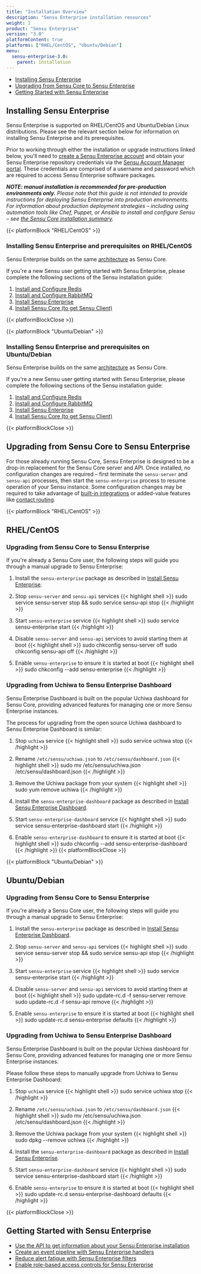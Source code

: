 ```yaml
---
title: "Installation Overview"
description: "Sensu Enterprise installation resources"
weight: 1
product: "Sensu Enterprise"
version: "3.0"
platformContent: true
platforms: ["RHEL/CentOS", "Ubuntu/Debian"]
menu:
  sensu-enterprise-3.0:
    parent: installation
---
```


- [Installing Sensu Enterprise](#installing-sensu-enterprise)
- [Upgrading from Sensu Core to Sensu Enterprise](#upgrading-from-sensu-core-to-sensu-enterprise)
- [Getting Started with Sensu Enterprise](#getting-started-with-sensu-enterprise)

## Installing Sensu Enterprise

Sensu Enterprise is supported on RHEL/CentOS and Ubuntu/Debian Linux
distributions. Please see the relevant section below for information
on installing Sensu Enterprise and its prerequisites.

Prior to working through either the installation or upgrade
instructions linked below, you'll need to [create a Sensu Enterprise account][6]
and obtain your Sensu Enterprise repository credentials via the [Sensu Account Manager
portal][1]. These credentials are comprised of
a username and password which are required to access Sensu Enterprise
software packages.

_**NOTE: manual installation is recommended for pre-production environments
only.** Please note that this guide is not intended to provide instructions for
deploying Sensu Enterprise into production environments. For information about
production deployment strategies &ndash; including using automation tools like
Chef, Puppet, or Ansible to install and configure Sensu &ndash; see
[the Sensu Core installation summary][2]._

{{< platformBlock "RHEL/CentOS" >}}
### Installing Sensu Enterprise and prerequisites on RHEL/CentOS

Sensu Enterprise builds on the same [architecture][3] as Sensu Core.

If you're a new Sensu user getting started with Sensu Enterprise,
please complete the following sections of the Sensu installation guide:

1. [Install and Configure Redis](/sensu-core/latest/installation/install-redis-on-rhel-centos)
2. [Install and Configure RabbitMQ](/sensu-core/latest/installation/install-rabbitmq-on-rhel-centos)
3. [Install Sensu Enterprise](/sensu-core/latest/platforms/sensu-on-rhel-centos/#sensu-enterprise)
4. [Install Sensu Core (to get Sensu Client)](/sensu-core/latest/platforms/sensu-on-rhel-centos/#sensu-core)

{{< platformBlockClose >}}

{{< platformBlock "Ubuntu/Debian" >}}
### Installing Sensu Enterprise and prerequisites on Ubuntu/Debian

Sensu Enterprise builds on the same [architecture][3] as Sensu Core.

If you're a new Sensu user getting started with Sensu Enterprise,
please complete the following sections of the Sensu installation guide:

1. [Install and Configure Redis](/sensu-core/latest/installation/install-redis-on-ubuntu-debian)
2. [Install and Configure RabbitMQ](/sensu-core/latest/installation/install-rabbitmq-on-ubuntu-debian)
3. [Install Sensu Enterprise](/sensu-core/latest/platforms/sensu-on-ubuntu-debian/#sensu-enterprise)
4. [Install Sensu Core (to get Sensu Client)](/sensu-core/latest/platforms/sensu-on-ubuntu-debian/#sensu-core)

{{< platformBlockClose >}}

## Upgrading from Sensu Core to Sensu Enterprise

For those already running Sensu Core, Sensu Enterprise is designed to be a
drop-in replacement for the Sensu Core server and API. Once installed,
no configuration changes are required – first terminate the
`sensu-server` and `sensu-api` processes, then start the `sensu-enterprise`
process to resume operation of your Sensu instance. Some configuration
changes may be required to take advantage of [built-in integrations][4]
or added-value features like [contact routing][5].

{{< platformBlock "RHEL/CentOS" >}}
## RHEL/CentOS
### Upgrading from Sensu Core to Sensu Enterprise

If you're already a Sensu Core user, the following steps will guide
you through a manual upgrade to Sensu Enterprise:

1. Install the `sensu-enterprise` package as described in [Install Sensu Enterprise](/sensu-core/latest/platforms/sensu-on-rhel-centos/#sensu-enterprise).

2. Stop `sensu-server` and `sensu-api` services
{{< highlight shell >}}
sudo service sensu-server stop && sudo service sensu-api stop
{{< /highlight >}}

3. Start `sensu-enterprise` service
{{< highlight shell >}}
sudo service sensu-enterprise start
{{< /highlight >}}

4. Disable `sensu-server` and `sensu-api` services to avoid starting
them at boot
{{< highlight shell >}}
sudo chkconfig sensu-server off
sudo chkconfig sensu-api off
{{< /highlight >}}

5. Enable `sensu-enterprise` to ensure it is started at boot
{{< highlight shell >}}
sudo chkconfig --add sensu-enterprise
{{< /highlight >}}

### Upgrading from Uchiwa to Sensu Enterprise Dashboard

Sensu Enterprise Dashboard is built on the popular Uchiwa dashboard
for Sensu Core, providing advanced features for managing one or more
Sensu Enterprise instances.

The process for upgrading from the open source Uchiwa dashboard to
Sensu Enterprise Dashboard is similar:

1. Stop `uchiwa` service
{{< highlight shell >}}
sudo service uchiwa stop
{{< /highlight >}}

2. Rename `/etc/sensu/uchiwa.json` to `/etc/sensu/dashboard.json`
{{< highlight shell >}}
sudo mv /etc/sensu/uchiwa.json /etc/sensu/dashboard.json
{{< /highlight >}}

3. Remove the Uchiwa package from your system
{{< highlight shell >}}
sudo yum remove uchiwa
{{< /highlight >}}

4. Install the `sensu-enterprise-dashboard` package as described in [Install Sensu Enterprise Dashboard](/sensu-core/latest/platforms/sensu-on-rhel-centos/#install-sensu-enterprise-dashboard-repository).

5. Start `sensu-enterprise-dashboard` service
{{< highlight shell >}}
sudo service sensu-enterprise-dashboard start
{{< /highlight >}}

6. Enable `sensu-enterprise-dashboard` to ensure it is started at boot
{{< highlight shell >}}
sudo chkconfig --add sensu-enterprise-dashboard
{{< /highlight >}}
{{< platformBlockClose >}}

{{< platformBlock "Ubuntu/Debian" >}}
## Ubuntu/Debian
### Upgrading from Sensu Core to Sensu Enterprise

If you're already a Sensu Core user, the following steps will guide
you through a manual upgrade to Sensu Enterprise:

1. Install the `sensu-enterprise` package as described in [Install Sensu Enterprise Dashboard](/sensu-core/latest/platforms/sensu-on-ubuntu-debian/#install-sensu-enterprise-dashboard-repository).
2. Stop `sensu-server` and `sensu-api` services
{{< highlight shell >}}
sudo service sensu-server stop && sudo service sensu-api stop
{{< /highlight >}}

3. Start `sensu-enterprise` service
{{< highlight shell >}}
sudo service sensu-enterprise start
{{< /highlight >}}

4. Disable `sensu-server` and `sensu-api` services to avoid starting
them at boot
{{< highlight shell >}}
sudo update-rc.d -f sensu-server remove
sudo update-rc.d -f sensu-api remove
{{< /highlight >}}

5. Enable `sensu-enterprise` to ensure it is started at boot
{{< highlight shell >}}
sudo update-rc.d sensu-enterprise defaults
{{< /highlight >}}

### Upgrading from Uchiwa to Sensu Enterprise Dashboard

Sensu Enterprise Dashboard is built on the popular Uchiwa dashboard
for Sensu Core, providing advanced features for managing one or more
Sensu Enterprise instances.

Please follow these steps to manually upgrade from Uchiwa to Sensu
Enterprise Dashboard:

1. Stop `uchiwa` service
{{< highlight shell >}}
sudo service uchiwa stop
{{< /highlight >}}

2. Rename `/etc/sensu/uchiwa.json` to `/etc/sensu/dashboard.json`
{{< highlight shell >}}
sudo mv /etc/sensu/uchiwa.json /etc/sensu/dashboard.json
{{< /highlight >}}

3. Remove the Uchiwa package from your system
{{< highlight shell >}}
sudo dpkg --remove uchiwa
{{< /highlight >}}

4. Install the `sensu-enterprise-dashboard` package as described in [Install Sensu Enterprise](/sensu-core/latest/platforms/sensu-on-ubuntu-debian/#sensu-enterprise).

5. Start `sensu-enterprise-dashboard` service
{{< highlight shell >}}
sudo service sensu-enterprise-dashboard start
{{< /highlight >}}

6. Enable `sensu-enterprise` to ensure it is started at boot
{{< highlight shell >}}
sudo update-rc.d sensu-enterprise-dashboard defaults
{{< /highlight >}}

{{< platformBlockClose >}}

## Getting Started with Sensu Enterprise

- [Use the API to get information about your Sensu Enterprise installation][7]
- [Create an event pipeline with Sensu Enterprise handlers][4]
- [Reduce alert fatigue with Sensu Enterprise filters][8]
- [Enable role-based access controls for Sensu Enterprise][9]

[1]: https://account.sensu.io/
[2]: /sensu-core/latest/installation/summary
[3]: /sensu-core/latest/overview/architecture
[4]: ../../built-in-handlers#list-of-built-in-handlers
[5]: ../../contact-routing
[6]: https://account.sensu.io/users/sign_up?plan=platinum
[7]: /sensu-core/latest/api/health-and-info/#health-get
[8]: ../../built-in-filters/
[9]: /sensu-enterprise-dashboard/latest/rbac/overview
